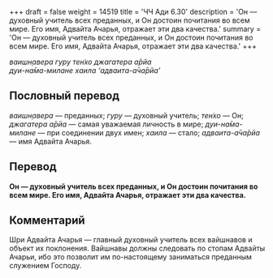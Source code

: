 +++
draft = false
weight = 14519
title = 'ЧЧ Ади 6.30'
description = 'Он — духовный учитель всех преданных, и Он достоин почитания во всем мире. Его имя, Адвайта Ачарья, отражает эти два качества.'
summary = 'Он — духовный учитель всех преданных, и Он достоин почитания во всем мире. Его имя, Адвайта Ачарья, отражает эти два качества.'
+++

_ваишн̣авера гуру тен̇хо джагатера а̄рйа  
дуи-на̄ма-милане хаила ‘адваита-а̄ча̄рйа’_

## Пословный перевод

_ваишн̣авера_ — преданных; _гуру_ — духовный учитель; _тен̇хо_ — Он; _джагатера_ _а̄рйа_ — самая уважаемая личность в мире; _дуи_\-_на̄ма_\-_милане_ — при соединении двух имен; _хаила_ — стало; _адваита_\-_а̄ча̄рйа_ — имя Адвайта Ачарья.

## Перевод

**Он — духовный учитель всех преданных, и Он достоин почитания во всем мире. Его имя, Адвайта Ачарья, отражает эти два качества.**

## Комментарий

Шри Адвайта Ачарья — главный духовный учитель всех вайшнавов и объект их поклонения. Вайшнавы должны следовать по стопам Адвайты Ачарьи, ибо это позволит им по-настоящему заниматься преданным служением Господу.
